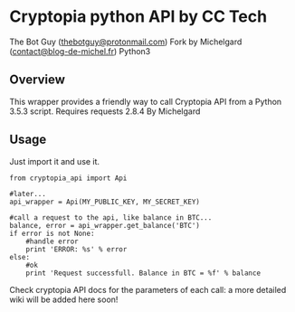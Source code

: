 # Cryptopia python API by CC Tech
The Bot Guy (thebotguy@protonmail.com)
Fork by Michelgard (contact@blog-de-michel.fr) Python3

## Overview
This wrapper provides a friendly way to call Cryptopia API from a Python 3.5.3 script. Requires requests 2.8.4
By Michelgard

## Usage
Just import it and use it.
``` python3
from cryptopia_api import Api

#later...
api_wrapper = Api(MY_PUBLIC_KEY, MY_SECRET_KEY)

#call a request to the api, like balance in BTC...
balance, error = api_wrapper.get_balance('BTC')
if error is not None:
    #handle error
    print 'ERROR: %s' % error
else:
    #ok
    print 'Request successfull. Balance in BTC = %f' % balance
```

Check cryptopia API docs for the parameters of each call: a more detailed wiki will be added here soon!


